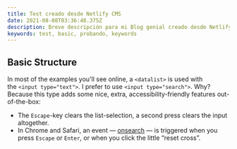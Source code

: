 ```yaml
---
title: Test creado desde Netlify CMS
date: 2021-08-08T03:36:48.375Z
description: Breve descripción para mi Blog genial creado desde Netlify
keywords: test, basic, probando, keywords
---
```

## Basic Structure

In most of the examples you'll see online, a `<datalist>` is used with the `<input type="text">`. I prefer to use `<input type="search">`. Why? Because this type adds some nice, extra, accessibility-friendly features out-of-the-box:

* The `Escape`-key clears the list-selection, a second press clears the input altogether.
* In Chrome and Safari, an event — [onsearch](https://developer.mozilla.org/en-US/docs/Web/API/HTMLInputElement/search_event) — is triggered when you press `Escape` or `Enter`, or when you click the little “reset cross”.